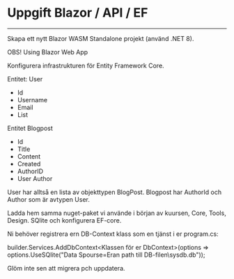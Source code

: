 # Uppgift Blazor / API / EF
_______________________________________________________________
Skapa ett nytt Blazor WASM Standalone projekt (använd .NET 8).

OBS! Using Blazor Web App

Konfigurera infrastrukturen för Entity Framework Core.

Entitet: User
- Id
- Username
- Email
- List<Blogpost>

Entitet Blogpost
- Id
- Title
- Content
- Created
- AuthorID
- User Author

User har alltså en lista av objekttypen BlogPost. Blogpost har AuthorId och Author som är avtypen User.

Ladda hem samma nuget-paket vi använde i början av kuursen, Core, Tools, Design. SQlite och konfigurera EF-core.

Ni behöver  registrera ern DB-Context klass som en tjänst i er program.cs:

builder.Services.AddDbContext<Klassen för er DbContext>(options => options.UseSQlite("Data Spourse=Eran path till DB-filen\\sysdb.db"));

Glöm inte sen att migrera pch uppdatera.
